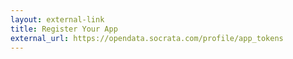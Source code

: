 ```yaml
---
layout: external-link
title: Register Your App
external_url: https://opendata.socrata.com/profile/app_tokens
---
```

